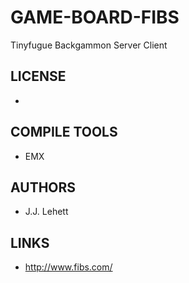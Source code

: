 # GAME-BOARD-FIBS
Tinyfugue Backgammon Server Client

## LICENSE
* 

## COMPILE TOOLS
* EMX
 
## AUTHORS
* J.J. Lehett

## LINKS
* http://www.fibs.com/
